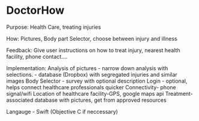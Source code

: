 DoctorHow
=========

Purpose: Health Care, treating injuries

How: Pictures, Body part Selector, choose between injury and illness

Feedback: Give user instructions on how to treat injury, nearest health facility, phone contact....

Implementation: Analysis of pictures - narrow down analysis with selections.
                                     - database (Dropbox) with segregated injuries and similar images
                Body Selector - survey with optional description
                Login - optional, helps connect healthcare professionals quicker
                Connectivity- phone signal/wifi
                Location of healthcare facility-GPS, google maps api
                Treatment-associated database with pictures, get from approved resources
                
Langauge - Swift (Objective C if neccessary)
